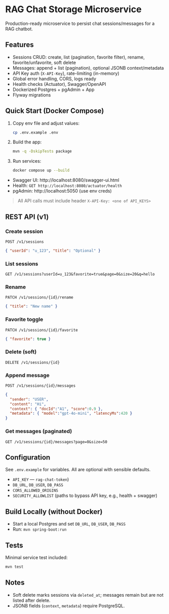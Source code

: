 # RAG Chat Storage Microservice

Production-ready microservice to persist chat sessions/messages for a RAG chatbot.

## Features
- Sessions CRUD: create, list (pagination, favorite filter), rename, favorite/unfavorite, soft delete
- Messages: append + list (pagination), optional JSONB context/metadata
- API Key auth (`X-API-Key`), rate-limiting (in-memory)
- Global error handling, CORS, logs ready
- Health checks (Actuator), Swagger/OpenAPI
- Dockerized Postgres + pgAdmin + App
- Flyway migrations

## Quick Start (Docker Compose)

1. Copy env file and adjust values:
   ```bash
   cp .env.example .env
   ```

2. Build the app:
   ```bash
   mvn -q -DskipTests package
   ```

3. Run services:
   ```bash
   docker compose up --build
   ```

- Swagger UI: http://localhost:8080/swagger-ui.html  
- Health: `GET http://localhost:8080/actuator/health`  
- pgAdmin: http://localhost:5050 (use env creds)

> All API calls must include header `X-API-Key: <one of API_KEYS>`

## REST API (v1)

### Create session
`POST /v1/sessions`
```json
{ "userId": "u_123", "title": "Optional" }
```

### List sessions
`GET /v1/sessions?userId=u_123&favorite=true&page=0&size=20&q=hello`

### Rename
`PATCH /v1/sessions/{id}/rename`
```json
{ "title": "New name" }
```

### Favorite toggle
`PATCH /v1/sessions/{id}/favorite`
```json
{ "favorite": true }
```

### Delete (soft)
`DELETE /v1/sessions/{id}`

### Append message
`POST /v1/sessions/{id}/messages`
```json
{
  "sender": "USER",
  "content": "Hi",
  "context": { "docId":"A1", "score":0.9 },
  "metadata": { "model":"gpt-4o-mini", "latencyMs":420 }
}
```

### Get messages (paginated)
`GET /v1/sessions/{id}/messages?page=0&size=50`

## Configuration

See `.env.example` for variables. All are optional with sensible defaults.

- `API_KEY` — `rag-chat-token`)
- `DB_URL`, `DB_USER`, `DB_PASS`
- `CORS_ALLOWED_ORIGINS`
- `SECURITY_ALLOWLIST` (paths to bypass API key, e.g., health + swagger)

## Build Locally (without Docker)
- Start a local Postgres and set `DB_URL`, `DB_USER`, `DB_PASS`
- Run: `mvn spring-boot:run`

## Tests
Minimal service test included:
```bash
mvn test
```

## Notes
- Soft delete marks sessions via `deleted_at`; messages remain but are not listed after delete.
- JSONB fields (`context`, `metadata`) require PostgreSQL.
